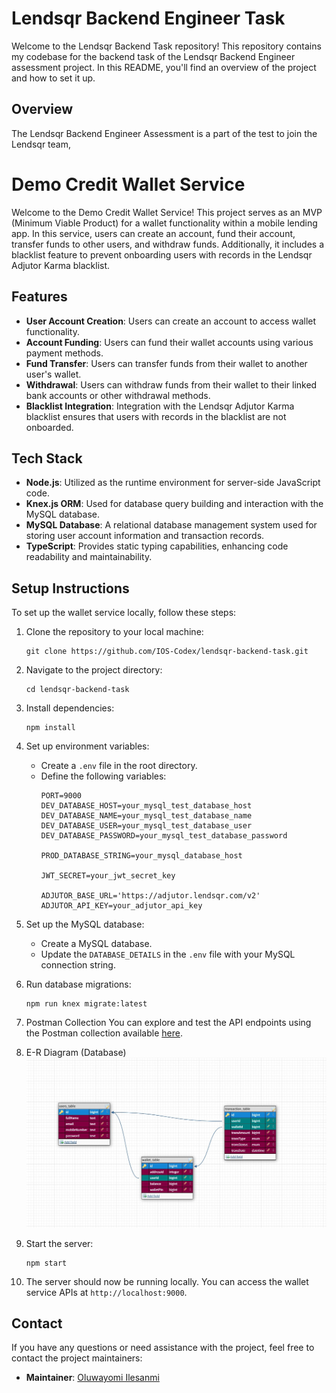 # Lendsqr Backend Engineer Task

Welcome to the Lendsqr Backend Task repository! This repository contains my codebase for the backend task of the Lendsqr Backend Engineer assessment project.
In this README, you'll find an overview of the project and how to set it up.

## Overview

The Lendsqr Backend Engineer Assessment is a part of the test to join the Lendsqr team,

# Demo Credit Wallet Service

Welcome to the Demo Credit Wallet Service! This project serves as an MVP (Minimum Viable Product) for a wallet functionality within a mobile lending app. In this service, users can create an account, fund their account, transfer funds to other users, and withdraw funds. Additionally, it includes a blacklist feature to prevent onboarding users with records in the Lendsqr Adjutor Karma blacklist.

## Features

- **User Account Creation**: Users can create an account to access wallet functionality.
- **Account Funding**: Users can fund their wallet accounts using various payment methods.
- **Fund Transfer**: Users can transfer funds from their wallet to another user's wallet.
- **Withdrawal**: Users can withdraw funds from their wallet to their linked bank accounts or other withdrawal methods.
- **Blacklist Integration**: Integration with the Lendsqr Adjutor Karma blacklist ensures that users with records in the blacklist are not onboarded.

## Tech Stack

- **Node.js**: Utilized as the runtime environment for server-side JavaScript code.
- **Knex.js ORM**: Used for database query building and interaction with the MySQL database.
- **MySQL Database**: A relational database management system used for storing user account information and transaction records.
- **TypeScript**: Provides static typing capabilities, enhancing code readability and maintainability.

## Setup Instructions

To set up the wallet service locally, follow these steps:

1. Clone the repository to your local machine:
   ```
   git clone https://github.com/IOS-Codex/lendsqr-backend-task.git
   ```

2. Navigate to the project directory:
   ```
   cd lendsqr-backend-task
   ```

3. Install dependencies:
   ```
   npm install
   ```

4. Set up environment variables:
   - Create a `.env` file in the root directory.
   - Define the following variables:
     ```
     PORT=9000
     DEV_DATABASE_HOST=your_mysql_test_database_host
     DEV_DATABASE_NAME=your_mysql_test_database_name
     DEV_DATABASE_USER=your_mysql_test_database_user
     DEV_DATABASE_PASSWORD=your_mysql_test_database_password
     
     PROD_DATABASE_STRING=your_mysql_database_host
     
     JWT_SECRET=your_jwt_secret_key
     
     ADJUTOR_BASE_URL='https://adjutor.lendsqr.com/v2'
     ADJUTOR_API_KEY=your_adjutor_api_key
     
     ```

5. Set up the MySQL database:
   - Create a MySQL database.
   - Update the `DATABASE_DETAILS` in the `.env` file with your MySQL connection string.

6. Run database migrations:
   ```
   npm run knex migrate:latest
   ```
   
 7. Postman Collection
    You can explore and test the API endpoints using the Postman collection available [here](https://www.postman.com/solar-equinox-704305/workspace/lendsqr-backend-test/collection/24223563-9da02198-2e76-47b0-9787-9624da0a8205?action=share&creator=24223563).


8. E-R Diagram (Database)
![Database E-R Diagram](database-e-r-diagram.jpeg)   

9. Start the server:
   ```
   npm start
   ```

10. The server should now be running locally. You can access the wallet service APIs at `http://localhost:9000`.


## Contact

If you have any questions or need assistance with the project, feel free to contact the project maintainers:

- **Maintainer**: [Oluwayomi Ilesanmi](mailto:yomilinus123@gmail.com)
